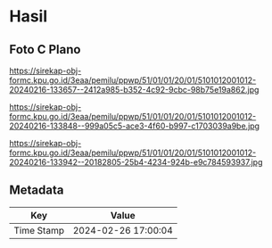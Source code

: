 # Hasil

## Foto C Plano

https://sirekap-obj-formc.kpu.go.id/3eaa/pemilu/ppwp/51/01/01/20/01/5101012001012-20240216-133657--2412a985-b352-4c92-9cbc-98b75e19a862.jpg

https://sirekap-obj-formc.kpu.go.id/3eaa/pemilu/ppwp/51/01/01/20/01/5101012001012-20240216-133848--999a05c5-ace3-4f60-b997-c1703039a9be.jpg

https://sirekap-obj-formc.kpu.go.id/3eaa/pemilu/ppwp/51/01/01/20/01/5101012001012-20240216-133942--20182805-25b4-4234-924b-e9c784593937.jpg


## Metadata

| Key        | Value               |
| ---------- | ------------------- |
| Time Stamp | 2024-02-26 17:00:04 |




